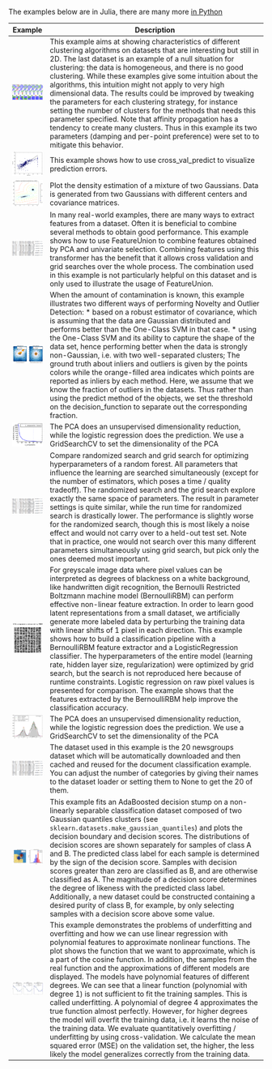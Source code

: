 The examples below are in Julia, there are many more [in Python](http://scikit-learn.org/stable/auto_examples/index.html)

Example | Description
---|---
 <a href="../examples/Clustering_Comparison.ipynb"><img src="../docs/example_images/Clustering_Comparison.png" alt="# Comparing different clustering algorithms on toy datasets" width="170"> </a>  | This example aims at showing characteristics of different clustering algorithms on datasets that are interesting but still in 2D. The last dataset is an example of a null situation for clustering: the data is homogeneous, and there is no good clustering.  While these examples give some intuition about the algorithms, this intuition might not apply to very high dimensional data.  The results could be improved by tweaking the parameters for each clustering strategy, for instance setting the number of clusters for the methods that needs this parameter specified. Note that affinity propagation has a tendency to create many clusters. Thus in this example its two parameters (damping and per-point preference) were set to to mitigate this behavior.
 <a href="../examples/Cross_Validated_Predictions.ipynb"><img src="../docs/example_images/Cross_Validated_Predictions.png" alt="# Plotting Cross-Validated Predictions" width="170"> </a>  | This example shows how to use cross_val_predict to visualize prediction errors.
 <a href="../examples/Density_Estimation.ipynb"><img src="../docs/example_images/Density_Estimation.png" alt="# Density Estimation for a mixture of Gaussians" width="170"> </a>  | Plot the density estimation of a mixture of two Gaussians. Data is generated from two Gaussians with different centers and covariance matrices.
 <a href="../examples/Feature_Stacker.ipynb"><img src="../docs/example_images/Text_image.png" alt="# Concatenating multiple feature extraction methods" width="170"> </a>  | In many real-world examples, there are many ways to extract features from a dataset. Often it is beneficial to combine several methods to obtain good performance. This example shows how to use FeatureUnion to combine features obtained by PCA and univariate selection.  Combining features using this transformer has the benefit that it allows cross validation and grid searches over the whole process.  The combination used in this example is not particularly helpful on this dataset and is only used to illustrate the usage of FeatureUnion.
 <a href="../examples/Outlier_Detection.ipynb"><img src="../docs/example_images/Outlier_Detection.png" alt="# Outlier detection with several methods" width="170"> </a>  | When the amount of contamination is known, this example illustrates two different ways of performing Novelty and Outlier Detection:  * based on a robust estimator of covariance, which is assuming that the data are Gaussian distributed and performs better than the One-Class SVM in that case. * using the One-Class SVM and its ability to capture the shape of the data set, hence performing better when the data is strongly non-Gaussian, i.e. with two well-separated clusters;  The ground truth about inliers and outliers is given by the points colors while the orange-filled area indicates which points are reported as inliers by each method.  Here, we assume that we know the fraction of outliers in the datasets. Thus rather than using the predict method of the objects, we set the threshold on the decision_function to separate out the corresponding fraction.
 <a href="../examples/Pipeline_PCA_Logistic.ipynb"><img src="../docs/example_images/Pipeline_PCA_Logistic.png" alt="# Pipelining: chaining a PCA and a logistic regression" width="170"> </a>  | The PCA does an unsupervised dimensionality reduction, while the logistic regression does the prediction.  We use a GridSearchCV to set the dimensionality of the PCA
 <a href="../examples/Randomized_Search.ipynb"><img src="../docs/example_images/Text_image.png" alt="# Comparing randomized search and grid search for hyperparameter estimation" width="170"> </a>  | Compare randomized search and grid search for optimizing hyperparameters of a random forest. All parameters that influence the learning are searched simultaneously (except for the number of estimators, which poses a time / quality tradeoff).  The randomized search and the grid search explore exactly the same space of parameters. The result in parameter settings is quite similar, while the run time for randomized search is drastically lower.  The performance is slightly worse for the randomized search, though this is most likely a noise effect and would not carry over to a held-out test set.  Note that in practice, one would not search over this many different parameters simultaneously using grid search, but pick only the ones deemed most important.
 <a href="../examples/RBM.ipynb"><img src="../docs/example_images/RBM.png" alt="# Restricted Boltzmann Machine features for digit classification" width="170"> </a>  | For greyscale image data where pixel values can be interpreted as degrees of blackness on a white background, like handwritten digit recognition, the Bernoulli Restricted Boltzmann machine model (BernoulliRBM) can perform effective non-linear feature extraction.  In order to learn good latent representations from a small dataset, we artificially generate more labeled data by perturbing the training data with linear shifts of 1 pixel in each direction.  This example shows how to build a classification pipeline with a BernoulliRBM feature extractor and a LogisticRegression classifier. The hyperparameters of the entire model (learning rate, hidden layer size, regularization) were optimized by grid search, but the search is not reproduced here because of runtime constraints.  Logistic regression on raw pixel values is presented for comparison. The example shows that the features extracted by the BernoulliRBM help improve the classification accuracy.
 <a href="../examples/Simple_1D_Kernel_Density.ipynb"><img src="../docs/example_images/Simple_1D_Kernel_Density.png" alt="# Simple 1D Kernel Density Estimation" width="170"> </a>  | The PCA does an unsupervised dimensionality reduction, while the logistic regression does the prediction.  We use a GridSearchCV to set the dimensionality of the PCA
 <a href="../examples/Text_Feature_Extraction.ipynb"><img src="../docs/example_images/Text_image.png" alt="# Sample pipeline for text feature extraction and evaluation" width="170"> </a>  | The dataset used in this example is the 20 newsgroups dataset which will be automatically downloaded and then cached and reused for the document classification example.  You can adjust the number of categories by giving their names to the dataset loader or setting them to None to get the 20 of them.
 <a href="../examples/Two_Class_Adaboost.ipynb"><img src="../docs/example_images/Two_Class_Adaboost.png" alt="# Two Class Adaboost" width="170"> </a>  | This example fits an AdaBoosted decision stump on a non-linearly separable classification dataset composed of two Gaussian quantiles clusters (see `sklearn.datasets.make_gaussian_quantiles`) and plots the decision boundary and decision scores. The distributions of decision scores are shown separately for samples of class A and B. The predicted class label for each sample is determined by the sign of the decision score. Samples with decision scores greater than zero are classified as B, and are otherwise classified as A. The magnitude of a decision score determines the degree of likeness with the predicted class label. Additionally, a new dataset could be constructed containing a desired purity of class B, for example, by only selecting samples with a decision score above some value.
 <a href="../examples/Underfitting_vs_Overfitting.ipynb"><img src="../docs/example_images/Underfitting_vs_Overfitting.png" alt="# Underfitting vs. Overfitting" width="170"> </a>  | This example demonstrates the problems of underfitting and overfitting and how we can use linear regression with polynomial features to approximate nonlinear functions. The plot shows the function that we want to approximate, which is a part of the cosine function. In addition, the samples from the real function and the approximations of different models are displayed. The models have polynomial features of different degrees. We can see that a linear function (polynomial with degree 1) is not sufficient to fit the training samples. This is called underfitting. A polynomial of degree 4 approximates the true function almost perfectly. However, for higher degrees the model will overfit the training data, i.e. it learns the noise of the training data. We evaluate quantitatively overfitting / underfitting by using cross-validation. We calculate the mean squared error (MSE) on the validation set, the higher, the less likely the model generalizes correctly from the training data.
